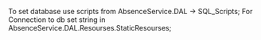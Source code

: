 To set database use scripts from AbsenceService.DAL -> SQL_Scripts;
For Connection to db set string in AbsenceService.DAL.Resourses.StaticResourses;
